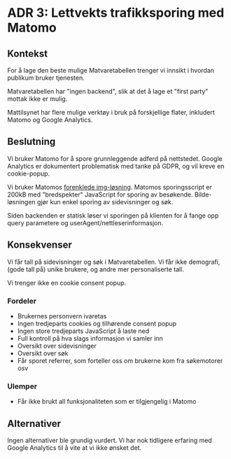 # ADR 3: Lettvekts trafikksporing med Matomo

## Kontekst

For å lage den beste mulige Matvaretabellen trenger vi innsikt i hvordan
publikum bruker tjenesten.

Matvaretabellen har "ingen backend", slik at det å lage et "first party" mottak
ikke er mulig.

Mattilsynet har flere mulige verktøy i bruk på forskjellige flater, inkludert
Matomo og Google Analytics.

## Beslutning

Vi bruker Matomo for å spore grunnleggende adferd på nettstedet. Google
Analytics er dokumentert problematisk med tanke på GDPR, og vil kreve en
cookie-popup.

Vi bruker Matomos [forenklede
img-løsning](https://matomo.org/faq/how-to/faq_176/). Matomos sporingsscript er
200kB med "bredspekter" JavaScript for sporing av besøkende. Bilde-løsningen
gjør kun enkel sporing av sidevisninger og søk.

Siden backenden er statisk løser vi sporingen på klienten for å fange opp query
parametere og userAgent/nettleserinformasjon.

## Konsekvenser

Vi får tall på sidevisninger og søk i Matvaretabellen. Vi får ikke demografi,
(gode tall på) unike brukere, og andre mer personaliserte tall.

Vi trenger ikke en cookie consent popup.

### Fordeler

- Brukernes personvern ivaretas
- Ingen tredjeparts cookies og tilhørende consent popup
- Ingen store tredjeparts JavaScript å laste ned
- Full kontroll på hva slags informasjon vi samler inn
- Oversikt over sidevisninger
- Oversikt over søk
- Får sporet referrer, som forteller oss om brukerne kom fra søkemotorer osv

### Ulemper

- Får ikke brukt all funksjonaliteten som er tilgjengelig i Matomo

## Alternativer

Ingen alternativer ble grundig vurdert. Vi har nok tidligere erfaring med Google
Analytics til å vite at vi ikke ønsket det.
